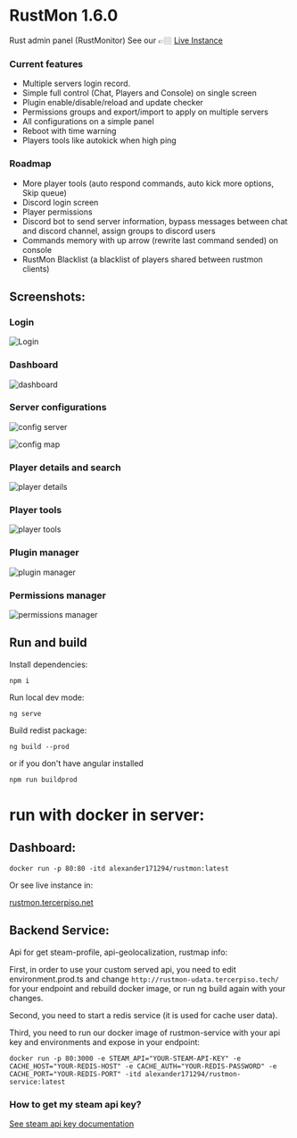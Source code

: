 # RustMon 1.6.0

Rust admin panel (RustMonitor) See our 👉🏼 [Live Instance](https://rustmon.tercerpiso.net)

### Current features

- Multiple servers login record.
- Simple full control (Chat, Players and Console) on single screen
- Plugin enable/disable/reload and update checker
- Permissions groups and export/import to apply on multiple servers
- All configurations on a simple panel
- Reboot with time warning
- Players tools like autokick when high ping

### Roadmap

- More player tools (auto respond commands, auto kick more options, Skip queue)
- Discord login screen
- Player permissions
- Discord bot to send server information, bypass messages between chat and discord channel, assign groups to discord users
- Commands memory with up arrow (rewrite last command sended) on console
- RustMon Blacklist (a blacklist of players shared between rustmon clients)

## Screenshots:

### Login

![Login](https://i.imgur.com/ZUBGFIM.png)

### Dashboard

![dashboard](https://i.imgur.com/d0u2uOa.png)

### Server configurations

![config server](https://i.imgur.com/4eBmGje.png)

![config map](https://i.imgur.com/sH392gF.png)

### Player details and search

![player details](https://i.imgur.com/8oUQXug.png)

### Player tools

![player tools](https://i.imgur.com/nptYGlO.png)

### Plugin manager

![plugin manager](https://i.imgur.com/8qNMET3.png)

### Permissions manager
![permissions manager](https://i.imgur.com/bo3G41h.png)

## Run and build

Install dependencies:

`npm i`

Run local dev mode:

`ng serve`

Build redist package:

`ng build --prod`

or if you don't have angular installed

`npm run buildprod`

# run with docker in server:

## Dashboard:

```
docker run -p 80:80 -itd alexander171294/rustmon:latest
```

Or see live instance in:

[rustmon.tercerpiso.net](https://rustmon.tercerpiso.net)

## Backend Service:

Api for get steam-profile, api-geolocalization, rustmap info:

First, in order to use your custom served api, you need to edit environment.prod.ts and change `http://rustmon-udata.tercerpiso.tech/` for your endpoint and rebuild docker image, or run ng build again with your changes.

Second, you need to start a redis service (it is used for cache user data).

Third, you need to run our docker image of rustmon-service with your api key and environments and expose in your endpoint:

```
docker run -p 80:3000 -e STEAM_API="YOUR-STEAM-API-KEY" -e CACHE_HOST="YOUR-REDIS-HOST" -e CACHE_AUTH="YOUR-REDIS-PASSWORD" -e CACHE_PORT="YOUR-REDIS-PORT" -itd alexander171294/rustmon-service:latest
```

### How to get my steam api key?

[See steam api key documentation](https://steamcommunity.com/dev/apikey)
